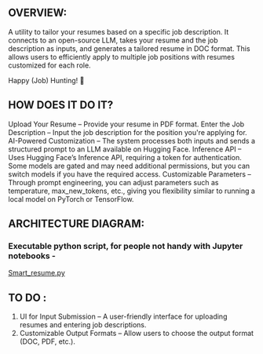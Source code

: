 ## OVERVIEW:

A utility to tailor your resumes based on a specific job description. It connects to an open-source LLM, takes your resume and the job description as inputs, and generates a tailored resume in DOC format. This allows users to efficiently apply to multiple job positions with resumes customized for each role.

Happy (Job) Hunting! 🎯


## HOW DOES IT DO IT?

Upload Your Resume – Provide your resume in PDF format.
Enter the Job Description – Input the job description for the position you're applying for.
AI-Powered Customization – The system processes both inputs and sends a structured prompt to an LLM available on Hugging Face.
Inference API – Uses Hugging Face’s Inference API, requiring a token for authentication. Some models are gated and may need additional permissions, but you can switch models if you have the required access.
Customizable Parameters – Through prompt engineering, you can adjust parameters such as temperature, max_new_tokens, etc., giving you flexibility similar to running a local model on PyTorch or TensorFlow.

## ARCHITECTURE DIAGRAM:



### Executable python script, for people not handy with Jupyter notebooks - 
[Smart_resume.py](https://github.com/arkanild/LLMs/blob/main/smart_resume/smart_resume.py)

## TO DO : 
1. UI for Input Submission – A user-friendly interface for uploading resumes and entering job descriptions.
2. Customizable Output Formats – Allow users to choose the output format (DOC, PDF, etc.).


